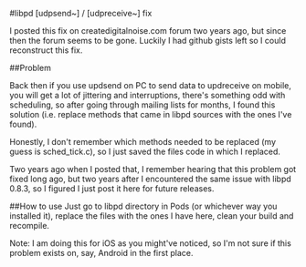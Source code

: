 #libpd [udpsend~] / [udpreceive~] fix

I posted this fix on createdigitalnoise.com forum two years ago, but since then the forum seems to be gone. Luckily I had github gists left so I could reconstruct this fix.

##Problem

Back then if you use updsend on PC to send data to updreceive on mobile, you will get a lot of jittering and interruptions, there's something odd with
scheduling, so after going through mailing lists for months, I found this solution (i.e. replace methods that came in libpd sources with the ones I've found).

Honestly, I don't remember which methods needed to be replaced (my guess is sched_tick.c), so I just saved the files code in which I replaced.

Two years ago when I posted that, I remember hearing that this problem got fixed long ago, but two years after I encountered the same issue with libpd 0.8.3, so I figured I just post it here for future releases.

##How to use
Just go to libpd directory in Pods (or whichever way you installed it), replace the files with the ones I have here, clean your build and recompile.

Note: I am doing this for iOS as you might've noticed, so I'm not sure if this problem exists on, say, Android in the first place.
